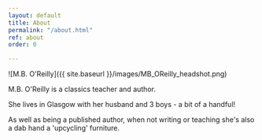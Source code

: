 ```yaml
---
layout: default
title: About
permalink: "/about.html"
ref: about
order: 0

---
```


![M.B. O'Reilly]({{ site.baseurl }}/images/MB_OReilly_headshot.png)

M.B. O'Reilly is a classics teacher and author.

She lives in Glasgow with her husband and 3 boys - a bit of a handful!

As well as being a published author, when not writing or teaching she's also a dab hand a 'upcycling' furniture.

